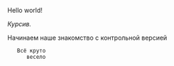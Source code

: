 Hello world!
 
*Курсив.* 

   Начинаем наше знакомство с контрольной версией

       Всё круто
          весело

           